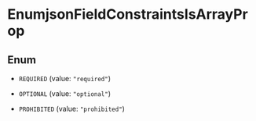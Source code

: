 

# EnumjsonFieldConstraintsIsArrayProp

## Enum


* `REQUIRED` (value: `"required"`)

* `OPTIONAL` (value: `"optional"`)

* `PROHIBITED` (value: `"prohibited"`)



